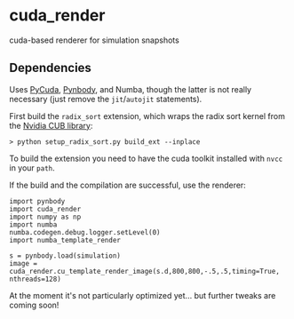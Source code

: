 cuda_render
===========

cuda-based renderer for simulation snapshots

Dependencies
------------

Uses [PyCuda](http://mathema.tician.de/software/pycuda/), [Pynbody](http://pynbody.github.io), and Numba, 
though the latter is not really necessary (just remove the `jit`/`autojit` statements).

First build the `radix_sort` extension, which wraps the radix sort kernel from the [Nvidia CUB library](http://nvlabs.github.io/cub/):

```
> python setup_radix_sort.py build_ext --inplace 
```

To build the extension you need to have the cuda toolkit installed with `nvcc` in your `path`.

If the build and the compilation are successful, use the renderer: 

```
import pynbody
import cuda_render
import numpy as np
import numba
numba.codegen.debug.logger.setLevel(0)
import numba_template_render

s = pynbody.load(simulation)
image = cuda_render.cu_template_render_image(s.d,800,800,-.5,.5,timing=True, nthreads=128)
```

At the moment it's not particularly optimized yet... but further tweaks are coming soon!
